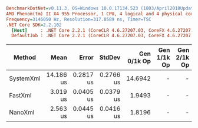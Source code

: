 ``` ini

BenchmarkDotNet=v0.11.3, OS=Windows 10.0.17134.523 (1803/April2018Update/Redstone4)
AMD Phenom(tm) II X4 955 Processor, 1 CPU, 4 logical and 4 physical cores
Frequency=3146050 Hz, Resolution=317.8589 ns, Timer=TSC
.NET Core SDK=2.2.102
  [Host]     : .NET Core 2.2.1 (CoreCLR 4.6.27207.03, CoreFX 4.6.27207.03), 64bit RyuJIT
  DefaultJob : .NET Core 2.2.1 (CoreCLR 4.6.27207.03, CoreFX 4.6.27207.03), 64bit RyuJIT


```
|    Method |      Mean |     Error |    StdDev | Gen 0/1k Op | Gen 1/1k Op | Gen 2/1k Op | Allocated Memory/Op |
|---------- |----------:|----------:|----------:|------------:|------------:|------------:|--------------------:|
| SystemXml | 14.186 us | 0.2817 us | 0.2766 us |     14.6942 |           - |           - |            15.08 KB |
|   FastXml |  3.019 us | 0.0405 us | 0.0379 us |      1.9493 |           - |           - |                2 KB |
|   NanoXml |  2.563 us | 0.0445 us | 0.0416 us |      1.8196 |           - |           - |             1.87 KB |
